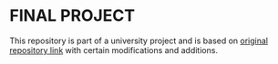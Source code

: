 # FINAL PROJECT

This repository is part of a university project and is based on [original repository link](https://github.com/FormulasAndVehicles/final_project ) with certain modifications and additions.